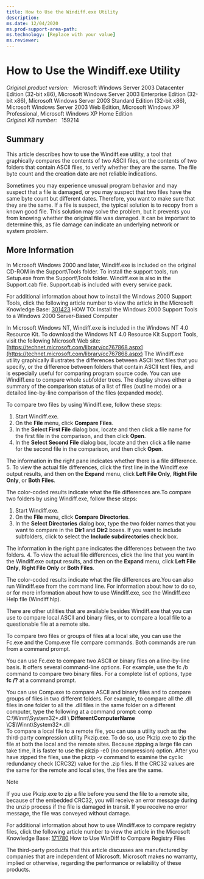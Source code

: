 ```yaml
---
title: How to Use the Windiff.exe Utility
description: 
ms.date: 12/04/2020
ms.prod-support-area-path: 
ms.technology: [Replace with your value]
ms.reviewer: 
---
```

# How to Use the Windiff.exe Utility

_Original product version:_ &nbsp; Microsoft Windows Server 2003 Datacenter Edition (32-bit x86), Microsoft Windows Server 2003 Enterprise Edition (32-bit x86), Microsoft Windows Server 2003 Standard Edition (32-bit x86), Microsoft Windows Server 2003 Web Edition, Microsoft Windows XP Professional, Microsoft Windows XP Home Edition  
_Original KB number:_ &nbsp; 159214

## Summary

This article describes how to use the Windiff.exe utility, a tool that graphically compares the contents of two ASCII files, or the contents of two folders that contain ASCII files, to verify whether they are the same. The file byte count and the creation date are not reliable indications.

Sometimes you may experience unusual program behavior and may suspect that a file is damaged, or you may suspect that two files have the same byte count but different dates. Therefore, you want to make sure that they are the same. If a file is suspect, the typical solution is to recopy from a known good file. This solution may solve the problem, but it prevents you from knowing whether the original file was damaged. It can be important to determine this, as file damage can indicate an underlying network or system problem.

## More Information

In Microsoft Windows 2000 and later, Windiff.exe is included on the original CD-ROM in the Support\Tools folder. To install the support tools, run Setup.exe from the Support\Tools folder. Windiff.exe is also in the Support.cab file. Support.cab is included with every service pack.

For additional information about how to install the Windows 2000 Support Tools, click the following article number to view the article in the Microsoft Knowledge Base: [301423](https://support.microsoft.com/help/301423) HOW TO: Install the Windows 2000 Support Tools to a Windows 2000 Server-Based Computer  

In Microsoft Windows NT, Windiff.exe is included in the Windows NT 4.0 Resource Kit. To download the Windows NT 4.0 Resource Kit Support Tools, visit the following Microsoft Web site: [https://technet.microsoft.com/library/cc767868.aspx](https://technet.microsoft.com/library/cc767868.aspx) 
The Windiff.exe utility graphically illustrates the differences between ASCII text files that you specify, or the difference between folders that contain ASCII text files, and is especially useful for comparing program source code. You can use Windiff.exe to compare whole subfolder trees. The display shows either a summary of the comparison status of a list of files (outline mode) or a detailed line-by-line comparison of the files (expanded mode).

To compare two files by using Windiff.exe, follow these steps:

1. Start Windiff.exe.
2. On the **File** menu, click **Compare Files**.
3. In the **Select First File** dialog box, locate and then click a file name for the first file in the comparison, and then click **Open**.
4. In the **Select Second File** dialog box, locate and then click a file name for the second file in the comparison, and then click **Open**.

The information in the right pane indicates whether there is a file difference.
5. To view the actual file differences, click the first line in the Windiff.exe output results, and then on the **Expand** menu, click **Left File Only**, **Right File Only**, or **Both Files**.

The color-coded results indicate what the file differences are.To compare two folders by using Windiff.exe, follow these steps:

1. Start Windiff.exe.
2. On the **File** menu, click **Compare Directories**.
3. In the **Select Directories** dialog box, type the two folder names that you want to compare in the **Dir1** and
 **Dir2** boxes. If you want to include subfolders, click to select the **Include subdirectories** check box.

The information in the right pane indicates the differences between the two folders.
4. To view the actual file differences, click the line that you want in the Windiff.exe output results, and then on the
 **Expand** menu, click **Left File Only**,
 **Right File Only** or **Both Files**.

The color-coded results indicate what the file differences are.You can also run Windiff.exe from the command line. For information about how to do so, or for more information about how to use Windiff.exe, see the Windiff.exe Help file (Windiff.hlp).

There are other utilities that are available besides Windiff.exe that you can use to compare local ASCII and binary files, or to compare a local file to a questionable file at a remote site.

To compare two files or groups of files at a local site, you can use the Fc.exe and the Comp.exe file compare commands. Both commands are run from a command prompt.

You can use Fc.exe to compare two ASCII or binary files on a line-by-line basis. It offers several command-line options. For example, use the fc /b command to compare two binary files. For a complete list of options, type **fc /?** at a command prompt.

You can use Comp.exe to compare ASCII and binary files and to compare groups of files in two different folders. For example, to compare all the .dll files in one folder to all the .dll files in the same folder on a different computer, type the following at a command prompt: comp C:\Winnt\System32\*.dll \\ **DifferentComputerName** \C$\Winnt\System32\*.dll  
To compare a local file to a remote file, you can use a utility such as the third-party compression utility Pkzip.exe. To do so, use Pkzip.exe to zip the file at both the local and the remote sites. Because zipping a large file can take time, it is faster to use the pkzip -e0 (no compression) option. After you have zipped the files, use the
 pkzip -v command to examine the cyclic redundancy check (CRC32) value for the .zip files. If the CRC32 values are the same for the remote and local sites, the files are the same.

> [!NOTE]
> If you use Pkzip.exe to zip a file before you send the file to a remote site, because of the embedded CRC32, you will receive an error message during the unzip process if the file is damaged in transit. If you receive no error message, the file was conveyed without damage.

For additional information about how to use Windiff.exe to compare registry files, click the following article number to view the article in the Microsoft Knowledge Base: [171780](https://support.microsoft.com/help/171780) How to Use WinDiff to Compare Registry Files  

The third-party products that this article discusses are manufactured by companies that are independent of Microsoft. Microsoft makes no warranty, implied or otherwise, regarding the performance or reliability of these products.
